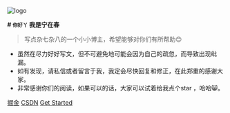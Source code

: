 <!-- _coverpage.md --> 

![logo](https://docsify.js.org/_media/icon.svg) 

**# <small>你好丫</small> 我是宁在春** 

> 写点杂七杂八的一个小小博主，希望能够对你们有所帮助😊

- 虽然在尽力好好写文，但不可避免地可能会因为自己的疏忽，而导致出现纰漏。
- 如有发现，请私信或者留言于我，我定会尽快回复和修正，在此郑重的感谢大家。
- 非常感谢你们的阅读，如果可以的话，大家可以试着给我点个star ，哈哈😸。

[掘金](https://juejin.cn/user/2859142558267559)  [CSDN](https://blog.csdn.net/weixin_45821811?spm=1000.2115.3001.5343) [Get Started](https://github.com/ningzaichun/nzc_blog)

